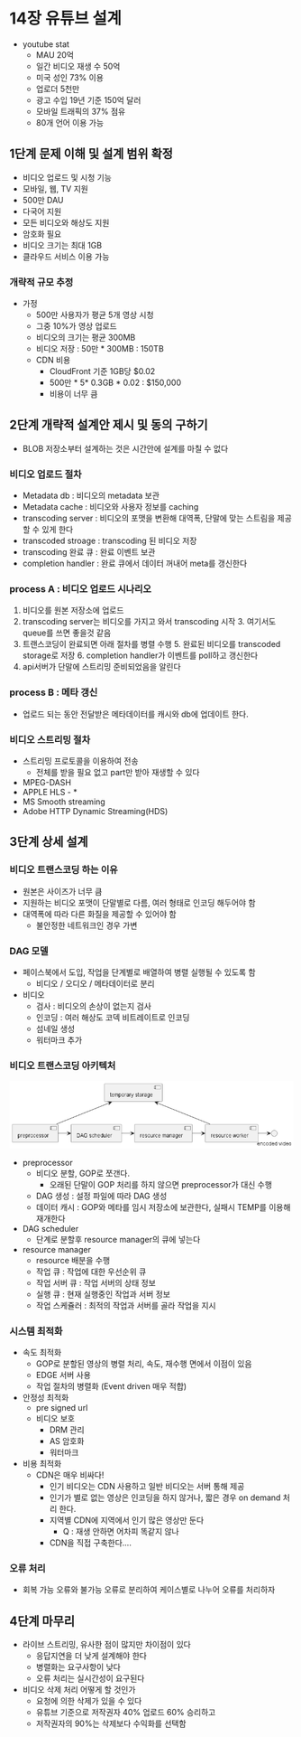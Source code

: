 # 14장 유튜브 설계
* youtube stat
  * MAU 20억
  * 일간 비디오 재생 수  50억
  * 미국 성인 73% 이용
  * 업로더 5천만
  * 광고 수입 19년 기준 150억 달러
  * 모바일 트래픽의 37% 점유
  * 80개 언어 이용 가능

## 1단계 문제 이해 및 설계 범위 확정
* 비디오 업로드 및 시청 기능
* 모바일, 웹, TV 지원
* 500만 DAU
* 다국어 지원
* 모든 비디오와 해상도 지원
* 암호화 필요
* 비디오 크기는 최대 1GB
* 클라우드 서비스 이용 가능

### 개략적 규모 추정
* 가정 
  * 500만 사용자가 평균 5개 영상 시청
  * 그중 10%가 영상 업로드
  * 비디오의 크기는 평균 300MB
  * 비디오 저장 : 50만 * 300MB : 150TB
  * CDN 비용
    * CloudFront 기준 1GB당 $0.02
    * 500만 * 5* 0.3GB * 0.02 : $150,000
    * 비용이 너무 큼

## 2단계 개략적 설계안 제시 및 동의 구하기
* BLOB 저장소부터 설계하는 것은 시간안에 설계를 마칠 수 없다

### 비디오 업로드 절차
* Metadata db : 비디오의 metadata 보관
* Metadata cache : 비디오와 사용자 정보를 caching
* transcoding server : 비디오의 포맷을 변환해 대역폭, 단말에 맞는 스트림을 제공할 수 있게 한다
* transcoded stroage : transcoding 된 비디오 저장
* transcoding 완료 큐 : 완료 이벤트 보관
* completion handler : 완료 큐에서 데이터 꺼내어 meta를 갱신한다

### process A : 비디오 업로드 시나리오
1. 비디오를 원본 저장소에 업로드
2. transcoding server는 비디오를 가지고 와서 transcoding 시작
   3. 여기서도 queue를 쓰면 좋을것 같음
4. 트랜스코딩이 완료되면 아래 절차를 병렬 수행
   5. 완료된 비디오를 transcoded storage로 저장
   6. completion handler가 이벤트를 poll하고 갱신한다
7. api서버가 단말에 스트리밍 준비되었음을 알린다

### process B : 메타 갱신
* 업로드 되는 동안 전달받은 메타데이터를 캐시와 db에 업데이트 한다.

### 비디오 스트리밍 절차
* 스트리밍 프로토콜을 이용하여 전송
  * 전체를 받을 필요 없고 part만 받아 재생할 수 있다
* MPEG-DASH
* APPLE HLS - *
* MS Smooth streaming
* Adobe HTTP Dynamic Streaming(HDS)

## 3단계 상세 설계
### 비디오 트랜스코딩 하는 이유
* 원본은 사이즈가 너무 큼
* 지원하는 비디오 포맷이 단말별로 다름, 여러 형태로 인코딩 해두어야 함
* 대역폭에 따라 다른 화질을 제공할 수 있어야 함
  * 불안정한 네트워크인 경우 가변

### DAG 모델
* 페이스북에서 도입, 작업을 단계별로 배열하여 병렬 실행될 수 있도록 함
  * 비디오 / 오디오 / 메타데이터로 분리
* 비디오
  * 검사 : 비디오의 손상이 없는지 검사
  * 인코딩 : 여러 해상도 코덱 비트레이트로 인코딩
  * 섬네일 생성
  * 워터마크 추가
### 비디오 트랜스코딩 아키텍처
![img.png](img.png)

* preprocessor
  * 비디오 분할, GOP로 쪼갠다.
    * 오래된 단말이 GOP 처리를 하지 않으면 preprocessor가 대신 수행
  * DAG 생성 : 설정 파일에 따라 DAG 생성
  * 데이터 캐시 : GOP와 메타를 임시 저장소에 보관한다, 실패시 TEMP를 이용해 재개한다
* DAG scheduler
  * 단계로 분할후 resource manager의 큐에 넣는다
* resource manager
  * resource 배분을 수행
  * 작업 큐 : 작업에 대한 우선순위 큐
  * 작업 서버 큐 : 작업 서버의 상태 정보
  * 실행 큐 : 현재 실행중인 작업과 서버 정보
  * 작업 스케쥴러 : 최적의 작업과 서버를 골라 작업을 지시
### 시스템 최적화
* 속도 최적화 
  * GOP로 분할된 영상의 병렬 처리, 속도, 재수행 면에서 이점이 있음
  * EDGE 서버 사용
  * 작업 절차의 병렬화 (Event driven 매우 적합)
* 안정성 최적화
  * pre signed url
  * 비디오 보호 
    * DRM 관리
    * AS 암호화
    * 워터마크
* 비용 최적화
  * CDN은 매우 비싸다!
    * 인기 비디오는 CDN 사용하고 일반 비디오는 서버 통해 제공
    * 인기가 별로 없는 영상은 인코딩을 하지 않거나, 짧은 경우 on demand 처리 한다.
    * 지역별 CDN에 지역에서 인기 많은 영상만 둔다
      * Q : 재생 안하면 어차피 똑같지 않나
    * CDN을 직접 구축한다....
### 오류 처리
* 회복 가능 오류와 불가능 오류로 분리하여 케이스별로 나누어 오류를 처리하자

## 4단계 마무리
* 라이브 스트리밍, 유사한 점이 많지만 차이점이 있다
  * 응답지연을 더 낮게 설계해야 한다
  * 병렬화는 요구사항이 낮다
  * 오류 처리는 실시간성이 요구된다
* 비디오 삭제 처리 어떻게 할 것인가
  * 요청에 의한 삭제가 있을 수 있다
  * 유튜브 기준으로 저작권자 40% 업로드 60% 승리하고
  * 저작권자의 90%는 삭제보다 수익화를 선택함
